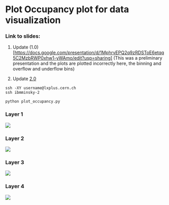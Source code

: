 # Plot Occupancy plot for data visualization


### Link to slides:

1. Update (1.0)[https://docs.google.com/presentation/d/1MphrvEPQ2q9zRDSToE6etqq5C2MzbRWP0xhw1-yWAmo/edit?usp=sharing] (This was a preliminary presentation and the plots are plotted incorrectly here, the binning and overflow and underflow bins)

2. Update [2.0](https://docs.google.com/presentation/d/19U0MUbsW3J7Fnxp21Mkj-QTmAJXrof_T7eGGSDzGjWw/edit#slide=id.gac7122847d_0_2)
````console
ssh -XY username@lxplus.cern.ch
ssh ibmminsky-2

python plot_occupancy.py
````
### Layer 1 
![](https://github.com/rishabhCMS/ML4DQM-Visualizations/blob/master/OccupancyPlots/layer1.gif)

### Layer 2 
![](https://github.com/rishabhCMS/ML4DQM-Visualizations/blob/master/OccupancyPlots/layer2.gif)

### Layer 3 
![](https://github.com/rishabhCMS/ML4DQM-Visualizations/blob/master/OccupancyPlots/layer3.gif)

### Layer 4
![](https://github.com/rishabhCMS/ML4DQM-Visualizations/blob/master/OccupancyPlots/layer4.gif)
